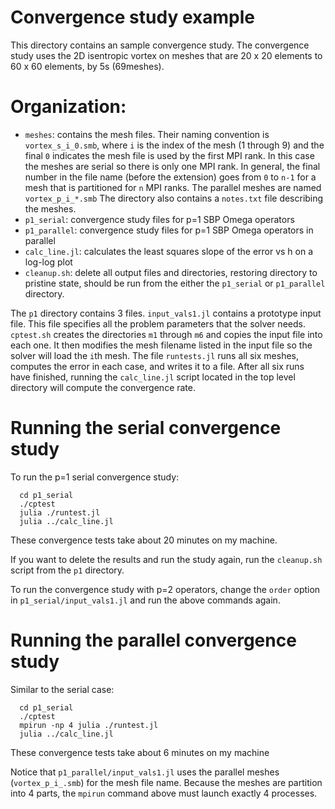 # Convergence study example

This directory contains an sample convergence study.  The convergence study
uses the 2D isentropic vortex on meshes that are 20 x 20 elements to 60 x 60
elements, by 5s (69meshes).

# Organization:

  * `meshes`:
      contains the mesh files.  Their naming convention is
      `vortex_s_i_0.smb`, where `i` is the index of the mesh (1 through 9) and
      the final `0` indicates the mesh file is used by the first MPI
      rank.  In this case the meshes are serial so there is only one
      MPI rank.  In general, the final number in the file name
      (before the extension) goes from `0` to `n-1` for a mesh that is
      partitioned for `n` MPI ranks.
      The parallel meshes are named `vortex_p_i_*.smb`
      The directory also contains a `notes.txt` file describing the
      meshes.
  * `p1_serial`:
      convergence study files for p=1 SBP Omega operators
  * `p1_parallel`:
      convergence study files for p=1 SBP Omega operators in
      parallel
  * `calc_line.jl`:
      calculates the least squares slope of the error vs h on
      a log-log plot
  * `cleanup.sh`:
      delete all output files and directories, restoring directory
      to pristine state, should be run from the either the
      `p1_serial` or `p1_parallel` directory.

The `p1` directory contains 3 files. `input_vals1.jl` contains
a prototype input file.  This file specifies all the problem parameters that
the solver needs. `cptest.sh` creates the directories `m1` through `m6` and
copies the input file into each one.  It then modifies the mesh filename listed
in the input file so the solver will load the  `i`th mesh.
The file `runtests.jl` runs all six meshes, computes the error in each case,
and writes it to a file.
After all six runs have finished, running the `calc_line.jl` script located
in the top level directory will compute the convergence rate.

# Running the serial convergence study

To run the p=1 serial convergence study:

```
  cd p1_serial
  ./cptest
  julia ./runtest.jl
  julia ../calc_line.jl
```

These convergence tests take about 20 minutes on my machine.

If you want to delete the results and run the study again, run the `cleanup.sh`
script from the `p1` directory.

To run the convergence study with p=2 operators, change the `order` option in
`p1_serial/input_vals1.jl` and run the above commands again.

# Running the parallel convergence study

Similar to the serial case:

```
  cd p1_serial
  ./cptest
  mpirun -np 4 julia ./runtest.jl
  julia ../calc_line.jl
```

These convergence tests take about 6 minutes on my machine

Notice that `p1_parallel/input_vals1.jl` uses the parallel meshes
(`vortex_p_i_.smb`) for the mesh file name.
Because the meshes are partition into 4 parts, the `mpirun` command above must
launch exactly 4 processes.
